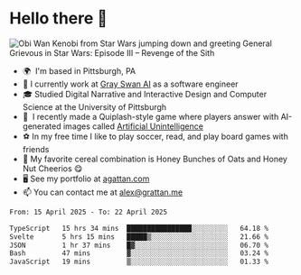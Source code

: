 <!--
**GameDog9988/GameDog9988** is a ✨ _special_ ✨ repository because its `README.md` (this file) appears on your GitHub profile.

Here are some ideas to get you started:

- 🔭 I’m currently working on ...
- 🌱 I’m currently learning ...
- 👯 I’m looking to collaborate on ...
- 🤔 I’m looking for help with ...
- 💬 Ask me about ...
- 📫 How to reach me: ...
- 😄 Pronouns: ...
- ⚡ Fun fact: ...
-->



Hello there 👋
==================================

![Obi Wan Kenobi from Star Wars jumping down and greeting General Grievous in Star Wars: Episode III – Revenge of the Sith](https://github.com/agrattan0820/agrattan0820/assets/51346343/689e56eb-29be-46a5-a079-28ea727b5f7e)


- 🌍  I'm based in Pittsburgh, PA
- 🦢  I currently work at [Gray Swan AI](https://www.grayswan.ai) as a software engineer
- 🎓  Studied Digital Narrative and Interactive Design and Computer Science at the University of Pittsburgh
- 👾  I recently made a Quiplash-style game where players answer with AI-generated images called [Artificial Unintelligence](https://github.com/agrattan0820/artificial-unintelligence)
- ⚽  In my free time I like to play soccer, read, and play board games with friends
- 🥣  My favorite cereal combination is Honey Bunches of Oats and Honey Nut Cheerios 😋
- 🖥️  See my portfolio at [agattan.com](http://agrattan.com/)
- 📫  You can contact me at [alex@grattan.me](mailto:alex@grattan.me)

<!--START_SECTION:waka-->

```txt
From: 15 April 2025 - To: 22 April 2025

TypeScript   15 hrs 34 mins  ████████████████░░░░░░░░░   64.18 %
Svelte       5 hrs 15 mins   █████▒░░░░░░░░░░░░░░░░░░░   21.66 %
JSON         1 hr 37 mins    █▓░░░░░░░░░░░░░░░░░░░░░░░   06.70 %
Bash         47 mins         ▓░░░░░░░░░░░░░░░░░░░░░░░░   03.24 %
JavaScript   19 mins         ▒░░░░░░░░░░░░░░░░░░░░░░░░   01.33 %
```

<!--END_SECTION:waka-->
